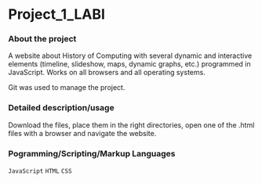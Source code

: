 # Project_1_LABI

### About the project
A website about History of Computing with several dynamic and interactive elements (timeline, slideshow, maps, dynamic graphs, etc.) programmed in JavaScript. Works on all browsers and all operating systems.

Git was used to manage the project.

### Detailed description/usage
Download the files, place them in the right directories, open one of the .html files with a browser and navigate the website.

### Pogramming/Scripting/Markup Languages
`JavaScript` `HTML` `CSS`  
